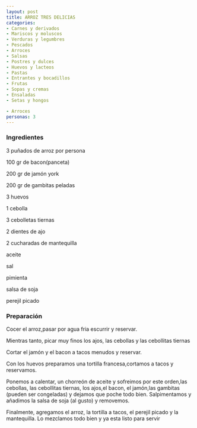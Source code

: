 ```yaml
---
layout: post
title: ARROZ TRES DELICIAS
categories:
- Carnes y derivados
- Mariscos y moluscos
- Verduras y legumbres
- Pescados
- Arroces
- Salsas
- Postres y dulces
- Huevos y lacteos
- Pastas
- Entrantes y bocadillos
- Frutas
- Sopas y cremas
- Ensaladas
- Setas y hongos

- Arroces
personas: 3 
---
```

<h3>Ingredientes</h3>
3 puñados de arroz por persona

100 gr de bacon(panceta)

200 gr de jamón york

200 gr de gambitas peladas

3 huevos

1 cebolla

3 cebolletas tiernas

2 dientes de ajo

2 cucharadas de mantequilla

aceite

sal

pimienta

salsa de soja

perejil picado

<h3>Preparación</h3>
Cocer el arroz,pasar por agua fria escurrir y reservar.

Mientras tanto, picar muy finos los ajos, las cebollas y las cebollitas tiernas

Cortar el jamón y el bacon a tacos menudos y reservar.

Con los huevos preparamos una tortilla francesa,cortamos a tacos y reservamos.

Ponemos a calentar, un chorreón de aceite y sofreimos por este orden,las cebollas, las cebollitas tiernas, los ajos,el bacon, el jamón,las gambitas (pueden ser congeladas) y dejamos que poche todo bien. Salpimentamos y añadimos la salsa de soja (al gusto) y removemos.

Finalmente, agregamos el arroz, la tortilla a tacos, el perejil picado y la mantequilla. Lo mezclamos todo bien y ya esta listo para servir

